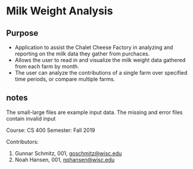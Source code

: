 # Milk Weight Analysis


## Purpose
- Application to assist the Chalet Cheese Factory in analyzing and reporting on the milk data they gather from purchaces.
- Allows the user to read in and visualize the milk weight data gathered from each farm by month.
- The user can analyze the contributions of a single farm over specified time periods, or compare multiple farms.

## notes
The small-large files are example input data. The missing and error files contain invalid input

Course: CS 400
Semester: Fall 2019

Contributors:
1. Gunnar Schmitz, 001, goschmitz@wisc.edu
2. Noah Hansen, 001, nphansen@wisc.edu

